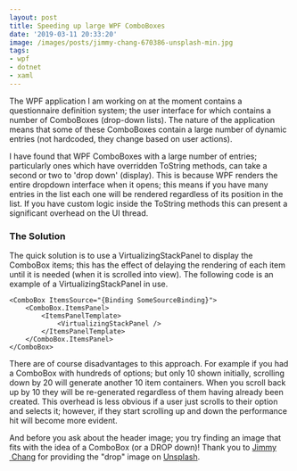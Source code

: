 ```yaml
---
layout: post
title: Speeding up large WPF ComboBoxes
date: '2019-03-11 20:33:20'
image: /images/posts/jimmy-chang-670386-unsplash-min.jpg
tags:
- wpf
- dotnet
- xaml
---
```


The WPF application I am working on at the moment contains a questionnaire definition system; the user interface for which contains a number of ComboBoxes (drop-down lists). The nature of the application means that some of these ComboBoxes contain a large number of dynamic entries (not hardcoded, they change based on user actions).

I have found that WPF ComboBoxes with a large number of entries; particularly ones which have overridden ToString methods, can take a second or two to 'drop down' (display). This is because WPF renders the entire dropdown interface when it opens; this means if you have many entries in the list each one will be rendered regardless of its position in the list. If you have custom logic inside the ToString methods this can present a significant overhead on the UI thread.
<!--more-->
### The Solution

The quick solution is to use a VirtualizingStackPanel to display the ComboBox items; this has the effect of delaying the rendering of each item until it is needed (when it is scrolled into view). The following code is an example of a VirtualizingStackPanel in use.

<!--kg-card-begin: markdown-->

    <ComboBox ItemsSource="{Binding SomeSourceBinding}">
    	<ComboBox.ItemsPanel>
    		<ItemsPanelTemplate>
    			<VirtualizingStackPanel />
    		</ItemsPanelTemplate>
    	</ComboBox.ItemsPanel>
    </ComboBox>

<!--kg-card-end: markdown-->

There are of course disadvantages to this approach. For example if you had a ComboBox with hundreds of options; but only 10 shown initially, scrolling down by 20 will generate another 10 item containers. When you scroll back up by 10 they will be re-generated regardless of them having already been created. This overhead is less obvious if a user just scrolls to their option and selects it; however, if they start scrolling up and down the performance hit will become more evident.

And before you ask about the header image; you try finding an image that fits with the idea of a ComboBox (or a DROP down)! Thank you to [Jimmy &nbsp;Chang](https://unsplash.com/photos/NP8gd2KUnfw?utm_source=unsplash&utm_medium=referral&utm_content=creditCopyText) for providing the "drop" image on [Unsplash](https://unsplash.com/search/photos/drop-down?utm_source=unsplash&utm_medium=referral&utm_content=creditCopyText).

